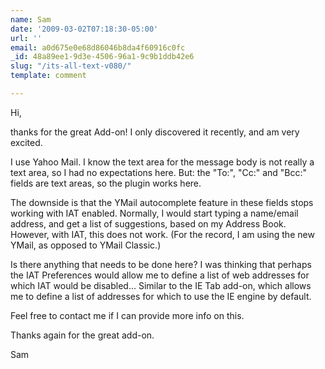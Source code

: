 ```yaml
---
name: Sam
date: '2009-03-02T07:18:30-05:00'
url: ''
email: a0d675e0e68d86046b8da4f60916c0fc
_id: 48a89ee1-9d3e-4506-96a1-9c9b1ddb42e6
slug: "/its-all-text-v080/"
template: comment

---
```


Hi,

thanks for the great Add-on! I only discovered it recently, and am very excited.

I use Yahoo Mail. I know the text area for the message body is not really a text area, so I had no expectations here. But: the "To:", "Cc:" and "Bcc:" fields are text areas, so the plugin works here.

The downside is that the YMail autocomplete feature in these fields stops working with IAT enabled. Normally, I would start typing a name/email address, and get a list of suggestions, based on my Address Book. However, with IAT, this does not work. (For the record, I am using the new YMail, as opposed to YMail Classic.)

Is there anything that needs to be done here? I was thinking that perhaps the IAT Preferences would allow me to define a list of web addresses for which IAT would be disabled... Similar to the IE Tab add-on, which allows me to define a list of addresses for which to use the IE engine by default.

Feel free to contact me if I can provide more info on this.

Thanks again for the great add-on.

Sam
